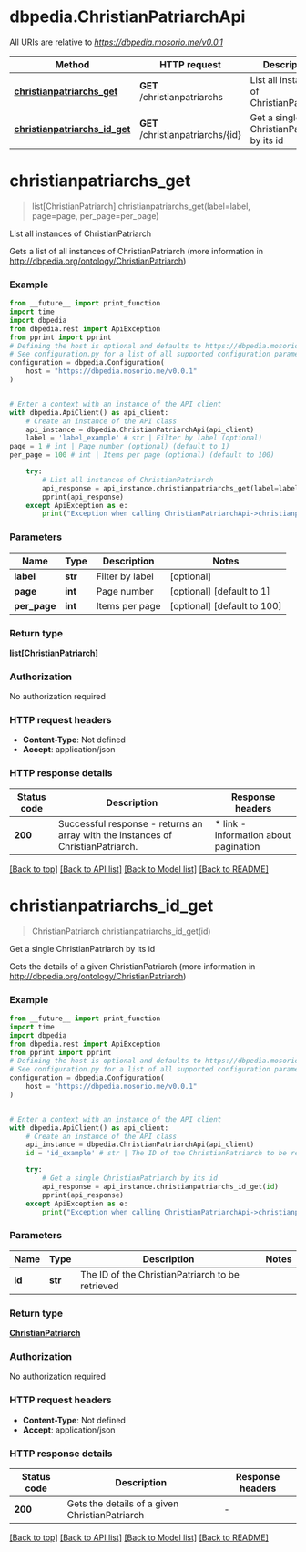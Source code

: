 # dbpedia.ChristianPatriarchApi

All URIs are relative to *https://dbpedia.mosorio.me/v0.0.1*

Method | HTTP request | Description
------------- | ------------- | -------------
[**christianpatriarchs_get**](ChristianPatriarchApi.md#christianpatriarchs_get) | **GET** /christianpatriarchs | List all instances of ChristianPatriarch
[**christianpatriarchs_id_get**](ChristianPatriarchApi.md#christianpatriarchs_id_get) | **GET** /christianpatriarchs/{id} | Get a single ChristianPatriarch by its id


# **christianpatriarchs_get**
> list[ChristianPatriarch] christianpatriarchs_get(label=label, page=page, per_page=per_page)

List all instances of ChristianPatriarch

Gets a list of all instances of ChristianPatriarch (more information in http://dbpedia.org/ontology/ChristianPatriarch)

### Example

```python
from __future__ import print_function
import time
import dbpedia
from dbpedia.rest import ApiException
from pprint import pprint
# Defining the host is optional and defaults to https://dbpedia.mosorio.me/v0.0.1
# See configuration.py for a list of all supported configuration parameters.
configuration = dbpedia.Configuration(
    host = "https://dbpedia.mosorio.me/v0.0.1"
)


# Enter a context with an instance of the API client
with dbpedia.ApiClient() as api_client:
    # Create an instance of the API class
    api_instance = dbpedia.ChristianPatriarchApi(api_client)
    label = 'label_example' # str | Filter by label (optional)
page = 1 # int | Page number (optional) (default to 1)
per_page = 100 # int | Items per page (optional) (default to 100)

    try:
        # List all instances of ChristianPatriarch
        api_response = api_instance.christianpatriarchs_get(label=label, page=page, per_page=per_page)
        pprint(api_response)
    except ApiException as e:
        print("Exception when calling ChristianPatriarchApi->christianpatriarchs_get: %s\n" % e)
```

### Parameters

Name | Type | Description  | Notes
------------- | ------------- | ------------- | -------------
 **label** | **str**| Filter by label | [optional] 
 **page** | **int**| Page number | [optional] [default to 1]
 **per_page** | **int**| Items per page | [optional] [default to 100]

### Return type

[**list[ChristianPatriarch]**](ChristianPatriarch.md)

### Authorization

No authorization required

### HTTP request headers

 - **Content-Type**: Not defined
 - **Accept**: application/json

### HTTP response details
| Status code | Description | Response headers |
|-------------|-------------|------------------|
**200** | Successful response - returns an array with the instances of ChristianPatriarch. |  * link - Information about pagination <br>  |

[[Back to top]](#) [[Back to API list]](../README.md#documentation-for-api-endpoints) [[Back to Model list]](../README.md#documentation-for-models) [[Back to README]](../README.md)

# **christianpatriarchs_id_get**
> ChristianPatriarch christianpatriarchs_id_get(id)

Get a single ChristianPatriarch by its id

Gets the details of a given ChristianPatriarch (more information in http://dbpedia.org/ontology/ChristianPatriarch)

### Example

```python
from __future__ import print_function
import time
import dbpedia
from dbpedia.rest import ApiException
from pprint import pprint
# Defining the host is optional and defaults to https://dbpedia.mosorio.me/v0.0.1
# See configuration.py for a list of all supported configuration parameters.
configuration = dbpedia.Configuration(
    host = "https://dbpedia.mosorio.me/v0.0.1"
)


# Enter a context with an instance of the API client
with dbpedia.ApiClient() as api_client:
    # Create an instance of the API class
    api_instance = dbpedia.ChristianPatriarchApi(api_client)
    id = 'id_example' # str | The ID of the ChristianPatriarch to be retrieved

    try:
        # Get a single ChristianPatriarch by its id
        api_response = api_instance.christianpatriarchs_id_get(id)
        pprint(api_response)
    except ApiException as e:
        print("Exception when calling ChristianPatriarchApi->christianpatriarchs_id_get: %s\n" % e)
```

### Parameters

Name | Type | Description  | Notes
------------- | ------------- | ------------- | -------------
 **id** | **str**| The ID of the ChristianPatriarch to be retrieved | 

### Return type

[**ChristianPatriarch**](ChristianPatriarch.md)

### Authorization

No authorization required

### HTTP request headers

 - **Content-Type**: Not defined
 - **Accept**: application/json

### HTTP response details
| Status code | Description | Response headers |
|-------------|-------------|------------------|
**200** | Gets the details of a given ChristianPatriarch |  -  |

[[Back to top]](#) [[Back to API list]](../README.md#documentation-for-api-endpoints) [[Back to Model list]](../README.md#documentation-for-models) [[Back to README]](../README.md)

